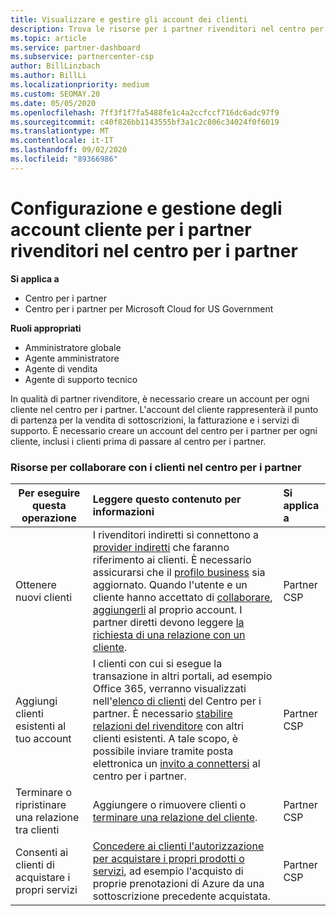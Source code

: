 ```yaml
---
title: Visualizzare e gestire gli account dei clienti
description: Trova le risorse per i partner rivenditori nel centro per i partner. Ciò include la creazione di account cliente prima di vendere sottoscrizioni, fatturare o offrire supporto.
ms.topic: article
ms.service: partner-dashboard
ms.subservice: partnercenter-csp
author: BillLinzbach
ms.author: BillLi
ms.localizationpriority: medium
ms.custom: SEOMAY.20
ms.date: 05/05/2020
ms.openlocfilehash: 7ff3f1f7fa5488fe1c4a2ccfccf716dc6adc97f9
ms.sourcegitcommit: c40f826bb1143555bf3a1c2c806c34024f0f6019
ms.translationtype: MT
ms.contentlocale: it-IT
ms.lasthandoff: 09/02/2020
ms.locfileid: "89366986"
---
```

# <a name="customer-account-setup-and-management-for-reseller-partners-in-partner-center"></a>Configurazione e gestione degli account cliente per i partner rivenditori nel centro per i partner

**Si applica a**

-  Centro per i partner
-  Centro per i partner per Microsoft Cloud for US Government

**Ruoli appropriati**

- Amministratore globale
- Agente amministratore
- Agente di vendita
- Agente di supporto tecnico

In qualità di partner rivenditore, è necessario creare un account per ogni cliente nel centro per i partner. L'account del cliente rappresenterà il punto di partenza per la vendita di sottoscrizioni, la fatturazione e i servizi di supporto. È necessario creare un account del centro per i partner per ogni cliente, inclusi i clienti prima di passare al centro per i partner.

### <a name="resources-for-working-with-your-customers-on-the-partner-center"></a>Risorse per collaborare con i clienti nel centro per i partner

|**Per eseguire questa operazione**   |**Leggere questo contenuto per informazioni**   |**Si applica a**|
|-----------------|:----------------------------|:--------------|
|Ottenere nuovi clienti|I rivenditori indiretti si connettono a [provider indiretti](indirect-reseller-tasks-in-partner-center.md) che faranno riferimento ai clienti. È necessario assicurarsi che il [profilo business](create-a-marketing-profile.md) sia aggiornato. Quando l'utente e un cliente hanno accettato di [collaborare](responding-to-referrals.md), [aggiungerli](add-a-new-customer.md) al proprio account. I partner diretti devono leggere [ la richiesta di una relazione con un cliente](request-a-relationship-with-a-customer.md).|Partner CSP|
|Aggiungi clienti esistenti al tuo account   | I clienti con cui si esegue la transazione in altri portali, ad esempio Office 365, verranno visualizzati nell'[elenco di clienti](see-your-customer-list.md) del Centro per i partner. È necessario [stabilire relazioni del rivenditore](indirect-reseller-tasks-in-partner-center.md) con altri clienti esistenti. A tale scopo, è possibile inviare tramite posta elettronica un [invito a connettersi](responding-to-referrals.md) al centro per i partner.   | Partner CSP   |
|Terminare o ripristinare una relazione tra clienti   | Aggiungere o rimuovere clienti o [terminare una relazione del cliente](remove-a-relationship.md).  |   Partner CSP |
|Consenti ai clienti di acquistare i propri servizi   | [Concedere ai clienti l'autorizzazione per acquistare i propri prodotti o servizi](give-customers-permission.md), ad esempio l'acquisto di proprie prenotazioni di Azure da una sottoscrizione precedente acquistata.  | Partner CSP |